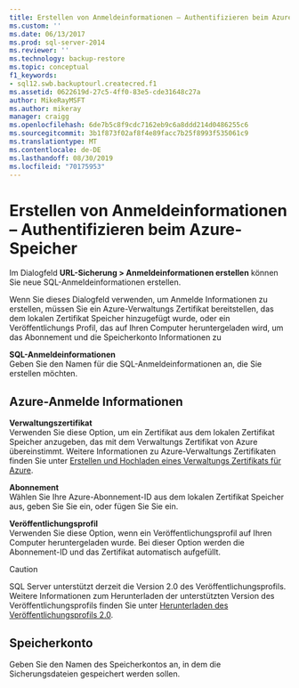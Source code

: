 ```yaml
---
title: Erstellen von Anmeldeinformationen – Authentifizieren beim Azure-Speicher | Microsoft Dokumentation
ms.custom: ''
ms.date: 06/13/2017
ms.prod: sql-server-2014
ms.reviewer: ''
ms.technology: backup-restore
ms.topic: conceptual
f1_keywords:
- sql12.swb.backuptourl.createcred.f1
ms.assetid: 0622619d-27c5-4ff0-83e5-cde31648c27a
author: MikeRayMSFT
ms.author: mikeray
manager: craigg
ms.openlocfilehash: 6de7b5c8f9cdc7162eb9c6a8ddd214d0486255c6
ms.sourcegitcommit: 3b1f873f02af8f4e89facc7b25f8993f535061c9
ms.translationtype: MT
ms.contentlocale: de-DE
ms.lasthandoff: 08/30/2019
ms.locfileid: "70175953"
---
```

# <a name="create-credential---authenticate-to-azure-storage"></a>Erstellen von Anmeldeinformationen – Authentifizieren beim Azure-Speicher
  Im Dialogfeld **URL-Sicherung > Anmeldeinformationen erstellen** können Sie neue SQL-Anmeldeinformationen erstellen.  
  
 Wenn Sie dieses Dialogfeld verwenden, um Anmelde Informationen zu erstellen, müssen Sie ein Azure-Verwaltungs Zertifikat bereitstellen, das dem lokalen Zertifikat Speicher hinzugefügt wurde, oder ein Veröffentlichungs Profil, das auf Ihren Computer heruntergeladen wird, um das Abonnement und die Speicherkonto Informationen zu  
  
 **SQL-Anmeldeinformationen**  
 Geben Sie den Namen für die SQL-Anmeldeinformationen an, die Sie erstellen möchten.  
  
## <a name="azure-credentials"></a>Azure-Anmelde Informationen  
 **Verwaltungszertifikat**  
 Verwenden Sie diese Option, um ein Zertifikat aus dem lokalen Zertifikat Speicher anzugeben, das mit dem Verwaltungs Zertifikat von Azure übereinstimmt. Weitere Informationen zu Azure-Verwaltungs Zertifikaten finden Sie unter [Erstellen und Hochladen eines Verwaltungs Zertifikats für Azure](https://go.microsoft.com/fwlink/?LinkId=320781).  
  
 **Abonnement**  
 Wählen Sie Ihre Azure-Abonnement-ID aus dem lokalen Zertifikat Speicher aus, geben Sie Sie ein, oder fügen Sie Sie ein.  
  
 **Veröffentlichungsprofil**  
 Verwenden Sie diese Option, wenn ein Veröffentlichungsprofil auf Ihren Computer heruntergeladen wurde. Bei dieser Option werden die Abonnement-ID und das Zertifikat automatisch aufgefüllt.  
  
> [!CAUTION]  
>  SQL Server unterstützt derzeit die Version 2.0 des Veröffentlichungsprofils. Weitere Informationen zum Herunterladen der unterstützten Version des Veröffentlichungsprofils finden Sie unter [Herunterladen des Veröffentlichungsprofils 2.0](https://go.microsoft.com/fwlink/?LinkId=396421).  
  
## <a name="storage-account"></a>Speicherkonto  
 Geben Sie den Namen des Speicherkontos an, in dem die Sicherungsdateien gespeichert werden sollen.  
  
  
